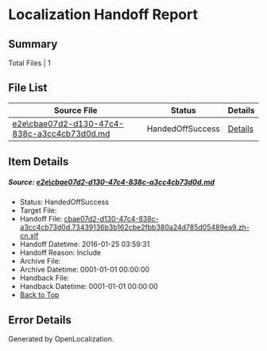 # <a name='report-top'></a> Localization Handoff Report

## Summary
 Total Files | 1

## File List
 Source File | Status | Details 
 ----------- | ------ | ------- 
 [e2e\cbae07d2-d130-47c4-838c-a3cc4cb73d0d.md](https://github.com/OpenLocalizationTest/oltest/blob/43a990925d6e843f11352b82a3ad1f056db66233/e2e/cbae07d2-d130-47c4-838c-a3cc4cb73d0d.md) | HandedOffSuccess | [Details](#68eeec60a818d9dba3d906c15cbef53705e8dc301)

## Item Details
##### <a name='68eeec60a818d9dba3d906c15cbef53705e8dc301'></a> Source: [e2e\cbae07d2-d130-47c4-838c-a3cc4cb73d0d.md](https://github.com/OpenLocalizationTest/oltest/blob/43a990925d6e843f11352b82a3ad1f056db66233/e2e/cbae07d2-d130-47c4-838c-a3cc4cb73d0d.md)
* Status: HandedOffSuccess
* Target File: 
* Handoff File: [cbae07d2-d130-47c4-838c-a3cc4cb73d0d.73439136b3b162cbe2fbb380a24d785d05489ea9.zh-cn.xlf](https://github.com/OpenLocalizationTestOrg/olhandoff/blob/3897026aecb3a5d67a1799ea83c0db978730a814/ol-handoff/OpenLocalizationTestOrg/oltest.zh-cn/qimu/cbae07d2-d130-47c4-838c-a3cc4cb73d0d.73439136b3b162cbe2fbb380a24d785d05489ea9.zh-cn.xlf)
* Handoff Datetime: 2016-01-25 03:59:31
* Handoff Reason: Include
* Archive File: 
* Archive Datetime: 0001-01-01 00:00:00
* Handback File: 
* Handback Datetime: 0001-01-01 00:00:00
* [Back to Top](#report-top)


## Error Details

Generated by OpenLocalization.
